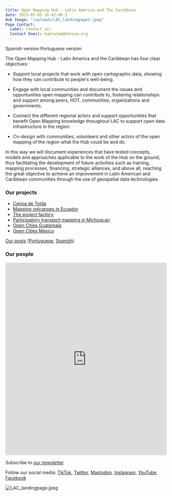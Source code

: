 ```yaml
---
title: Open Mapping Hub - Latin America and The Caribbean
date: 2023-07-05 16:42:00 Z
Hub Image: "/uploads/LAC_landingpage2.jpeg"
Page Contact:
  Label: Contact us!
  Contact Email: hublatam@hotosm.org
---
```


Spanish version
Portuguese version

The Open Mapping Hub - Latin America and the Caribbean has four clear objectives:

* Support local projects that work with open cartographic data, showing how they can contribute to people's well-being.

* Engage with local communities and document the issues and opportunities open mapping can contribute to, fostering relationships and support among peers, HOT, communities, organizations and governments.

* Connect the different regional actors and support opportunities that benefit Open Mapping knowledge throughout LAC to support open data infrastructure in the region.

* Co-design with communities, volunteers and other actors of the open mapping of the region what the Hub could be and do.

In this way we will document experiences that have tested concepts, models and approaches applicable to the work of the Hub on the ground, thus facilitating the development of future activities such as training, mapping processes, financing, strategic alliances, and above all, reaching the great objective to achieve an improvement in Latin American and Caribbean communities through the use of geospatial data technologies.

### Our projects
* [Canoa de Tolda](https://www.hotosm.org/projects/canoa-de-tolda/)
* [Mapping volcanoes in Ecuador](https://www.hotosm.org/projects/mapping-volcanoes-in-ecuador/)
* [The project factory](https://www.hotosm.org/projects/the-project-factory/)
* [Participatory transport mapping in Michoacan](https://www.hotosm.org/projects/participatory-transport-mapping-in-zitacuaro-michoacan/)
* [Open Cities Guatemala](https://www.hotosm.org/projects/opencities-guatemala-EN/)
* [Open Cities Mexico](https://www.hotosm.org/projects/open-cities-mexico/)

[Our posts](https://www.hotosm.org/projects/publications/) ([Portuguese](https://www.hotosm.org/projects/publicacoes/), [Spanish](https://www.hotosm.org/projects/publicaciones/))

### Our people
<iframe src="https://uploads.knightlab.com/storymapjs/e120c697c1124821d49174a85168e18d/equipo-alfa-del-hub-de-mapeo-abierto-de-america-latina/index.html" frameborder="0" width="100%" height="600"></iframe>

Subscribe to [our newsletter](https://hotosm.us9.list-manage.com/subscribe?u=5191e27b207136970f2a9ec1b&id=b7275458c5)

Follow our social media: [TikTok](https://www.tiktok.com/@mapeoabierto_la?lang=es), [Twitter](https://twitter.com/mapeoabierto_la), [Mastodon](https://mapstodon.space/@mapeoabierto_la), [Instagram](https://www.instagram.com/mapeoabierto_la/), [YouTube](https://www.youtube.com/channel/UCTH6Z_QODJ4NmmBmubS68VA), [Facebook](https://www.facebook.com/Mapeo-abierto-Am%C3%A9rica-Latina-102804808622456/)

![LAC_landingpage.jpeg](/uploads/LAC_landingpage.jpeg)